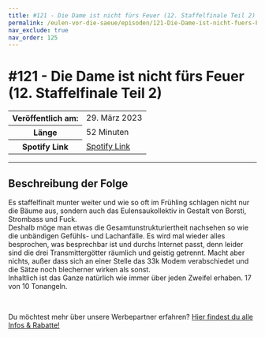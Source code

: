 ```yaml
---
title: #121 - Die Dame ist nicht fürs Feuer (12. Staffelfinale Teil 2)
permalink: /eulen-vor-die-saeue/episoden/121-Die-Dame-ist-nicht-fuers-Feuer-12-Staffelfinale-Teil-2
nav_exclude: true
nav_order: 125
---
```


# #121 - Die Dame ist nicht fürs Feuer (12. Staffelfinale Teil 2)
<table class="resp-table dcf-table dcf-table-responsive dcf-table-bordered dcf-table-striped dcf-w-100%">
                    <tbody>
                        <tr>
                            <th scope="row">Veröffentlich am:</th>
                            <td data-label="Veröffentlich am:">29. März 2023</td>
                        </tr>
                        <tr>
                            <th scope="row">Länge </th>
                            <td data-label="Länge ">52 Minuten</td>
                        </tr><tr>
                                <th scope="row">Spotify Link</th>
                                <td data-label="Spotify Link"><a href="https://open.spotify.com/episode/0C5uyRU8XCIxmyr4PZDmwW">Spotify Link</a></td>
                            </tr></tbody>
                </table>

***

## Beschreibung der Folge

<div>
<p>Es staffelfinalt munter weiter und wie so oft im Frühling schlagen nicht nur die Bäume aus, sondern auch das Eulensaukollektiv in Gestalt von Borsti, Strombass und Fuck. <br/>Deshalb möge man etwas die Gesamtunstrukturiertheit nachsehen so wie die unbändigen Gefühls- und Lachanfälle. Es wird mal wieder alles besprochen, was besprechbar ist und durchs Internet passt, denn leider sind die drei Transmittergötter räumlich und geistig getrennt. Macht aber nichts, außer dass sich an einer Stelle das 33k Modem verabschiedet und die Sätze noch blecherner wirken als sonst.<br/>Inhaltlich ist das Ganze natürlich wie immer über jeden Zweifel erhaben. 17 von 10 Tonangeln.</p><br/><p>Du möchtest mehr über unsere Werbepartner erfahren? <a href="https://linktr.ee/EulenvordieSaeue" rel="nofollow">Hier findest du alle Infos &amp; Rabatte!</a></p>  
</div>

